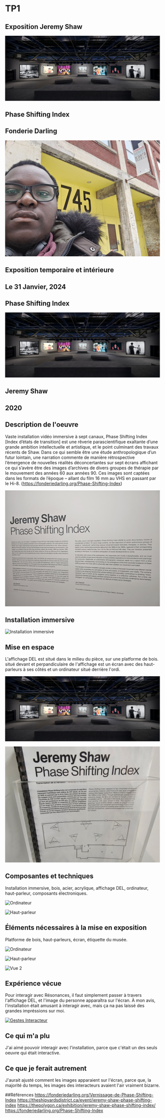 # TP1
## Exposition Jeremy Shaw

![Affiche Phase Shifting Index](medias/photo_expo.jpg)
## Phase Shifting Index

## Fonderie Darling
![Photo lieu](medias/photo_lieu.jpg)
## Exposition temporaire et intérieure
## Le 31 Janvier, 2024
## Phase Shifting Index

![Photo Ensemble](medias/photo_expo.jpg)
## Jeremy Shaw
## 2020
## Description de l'oeuvre
Vaste installation vidéo immersive à sept canaux, Phase Shifting Index [Index d’états de transition] est une rêverie parascientifique exaltante d’une grande ambition intellectuelle et artistique, et le point culminant des travaux récents de Shaw. Dans ce qui semble être une étude anthropologique d’un futur lointain, une narration commente de manière rétrospective l’émergence de nouvelles réalités déconcertantes sur sept écrans affichant ce qui s’avère être des images d’archives de divers groupes de thérapie par le mouvement des années 60 aux années 90. Ces images sont captées dans les formats de l’époque – allant du film 16 mm au VHS en passant par le Hi-8. (https://fonderiedarling.org/Phase-Shifting-Index)

![Cartel](medias/photo_cartel.jpg)
## Installation immersive

![Installation immersive](Media/Installation_Interactive.jpg)
## Mise en espace
L'affichage DEL est situé dans le milieu du pièce, sur une platforme de bois. situé devant et perpandiculaire de l'affichage est un écran avec des haut-parleurs à ses côtés et un ordinateur situé derrière l'ordi. 

![Vue ensemble](medias/photo_expo.jpg)

![Croquis 1](medias/photo_croquis.jpg)
## Composantes et techniques
Installation immersive, bois, acier, acrylique, affichage DEL, ordinateur, haut-parleur, composants électroniques.

![Ordinateur](Media/Ordi_edited.jpg)

![Haut-parleur](Media/Haut_parleur_edited.jpg)
## Éléments nécessaires à la mise en exposition
Platforme de bois, haut-parleurs, écran, étiquette du musée.

![Ordinateur](Media/Ordi_edited.jpg)

![Haut-parleur](Media/Haut_parleur_edited.jpg)

![Vue 2](Media/Vue_2_edited.jpg)
## Expérience vécue
Pour interagir avec Résonances, il faut simplement passer à travers l'affichage DEL, et l'image du personne apparaîtra sur l'écran. À mon avis, l'installation était amusant à interagir avec, mais ça na pas laissé des grandes impréssions sur moi.

[![Gestes Interacteur](http://img.youtube.com/vi/JN5_vqRgjd0/0.jpg)](http://www.youtube.com/watch?v=JN5_vqRgjd0)
## Ce qui m'a plu
J'ai aimé pouvoir interagir avec l'installation, parce que c'était un des seuls oeuvre qui était interactive.
## Ce que je ferait autrement
J'aurait ajusté comment les images apparaient sur l'écran, parce que, la majorité du temps, les images des interacteurs avaient l'air vraiment bizarre.

##Références
https://fonderiedarling.org/Vernissage-de-Phase-Shifting-Index
https://theshipyardsdistrict.ca/event/jeremy-shaw-phase-shifting-index
https://thepolygon.ca/exhibition/jeremy-shaw-phase-shifting-index/
https://fonderiedarling.org/Phase-Shifting-Index
